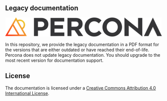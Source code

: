 ## Legacy documentation

![Percona logo](docs/_images/percona-logo-color.png)

In this repository, we provide the legacy documentation in a PDF format for the versions that are either outdated or have reached their end-of-life. Percona does not update legacy documentation. You should upgrade to the most recent version for documentation support. 

## License

The documentation is licensed under a [Creative Commons Attribution 4.0 International License](https://creativecommons.org/licenses/by/4.0/).
